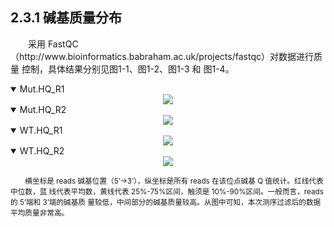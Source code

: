 ## 2.3.1 碱基质量分布

<p>&emsp;&emsp;采用 FastQC（http://www.bioinformatics.babraham.ac.uk/projects/fastqc）对数据进行质量
控制，具体结果分别见图1-1、图1-2、图1-3 和 图1-4。</p>

<details open><summary>Mut.HQ_R1</summary><center><img src='/images/2.3.1-Mut.HQ_R1.png'></center></details>
<details open><summary>Mut.HQ_R2</summary><center><img src='/images/2.3.1-Mut.HQ_R2.png'></center></details>
<details open><summary>WT.HQ_R1</summary><center><img src='/images/2.3.1-WT.HQ_R1.png'></center></details>
<details open><summary>WT.HQ_R2</summary><center><img src='/images/2.3.1-WT.HQ_R2.png'></center></details>



<small><p>&emsp;&emsp;横坐标是 reads 碱基位置（5’->3’），纵坐标是所有 reads 在该位点碱基 Q 值统计。红线代表中位数，蓝
线代表平均数，黄线代表 25%-75%区间，触须是 10%-90%区间。一般而言，reads 的 5’端和 3’端的碱基质
量较低，中间部分的碱基质量较高。从图中可知，本次测序过滤后的数据平均质量非常高。</p></small>